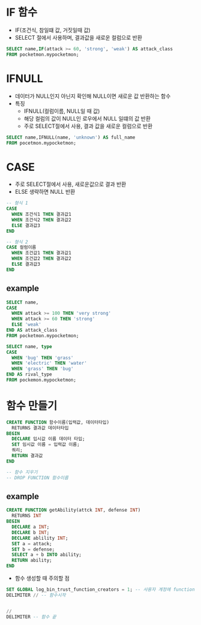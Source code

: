 # IF 함수
- IF(조건식, 참일떄 값, 거짓일때 값)
- SELECT 절에서 사용하며, 결과값을 새로운 컬럼으로 반환

```SQL
SELECT name,IF(attack >= 60, 'strong', 'weak') AS attack_class
FROM pocketmon.mypocketmon;
```

# IFNULL
- 데이터가 NULL인지 아닌지 확인해 NULL이면 새로운 값 반환하는 함수
- 특징
  - IFNULL(컬럼이름, NULL일 때 값)
  - 해당 컬럼의 값이 NULL인 로우에서 NULL 일떄의 값 반환
  - 주로 SELECT절에서 사용, 결과 값을 새로운 컬럼으로 반환 

```SQL
SELECT name,IFNULL(name, 'unknown') AS full_name
FROM pocetmon.mypocketmon;
``` 

# CASE
- 주로 SELECT절에서 사용, 새로운값으로 결과 반환
- ELSE 생략하면 NULL 반환

```SQL
-- 형식 1
CASE 
  WHEN 조건식1 THEN 결과값1
  WHEN 조건식2 THEN 결과값2
  ELSE 결과값3
END
```

```SQL
-- 형식 2
CASE 컬럼이름
  WHEN 조건값1 THEN 결과값1
  WHEN 조건값2 THEN 결과값2
  ELSE 결과값3
END
```

## example

```SQL
SELECT name,
CASE 
  WHEN attack >= 100 THEN 'very strong'
  WHEN attack >= 60 THEN 'strong'
  ELSE 'weak'
END AS attack_class
FROM pocketmon.mypocketmon;
```

```SQL
SELECT name, type
CASE 
  WHEN 'bug' THEN 'grass'
  WHEN 'electric' THEN 'water'
  WHEN 'grass' THEN 'bug'
END AS rival_type
FROM pockemon.mypocketmon;
```

# 함수 만들기

```SQL
CREATE FUNCTION 함수이름(입력값, 데이터타입)
  RETURNS 결과값 데이터타입
BEGIN 
  DECLARE 입시값 이름 데이터 타입;
  SET 임시값 이름 = 입력값 이름;
  쿼리;
  RETURN 결과값
END

-- 함수 지우기
-- DROP FUNCTION 함수이름
```

## example

```SQL
CREATE FUNCTION getAbility(attck INT, defense INT)
  RETURNS INT
BEGIN 
  DECLARE a INT;
  DECLARE b INT;
  DECLARE ablility INT;
  SET a = attack;
  SET b = defense;
  SELECT a + b INTO ability;
  RETURN ability;
END
```

- 함수 생성할 때 주의할 점
```SQL
SET GLOBAL log_bin_trust_function_creators = 1; -- 사용자 계정에 function create 권한 생성
DELIMITER // -- 함수시작


//
DELIMITER -- 함수 끝
```




